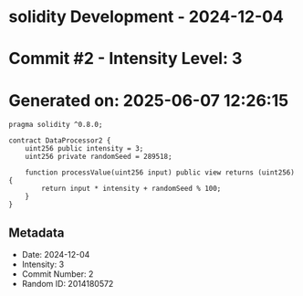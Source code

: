 ﻿# solidity Development - 2024-12-04
# Commit #2 - Intensity Level: 3
# Generated on: 2025-06-07 12:26:15
```solidity
pragma solidity ^0.8.0;

contract DataProcessor2 {
    uint256 public intensity = 3;
    uint256 private randomSeed = 289518;

    function processValue(uint256 input) public view returns (uint256) {
        return input * intensity + randomSeed % 100;
    }
}
```
## Metadata
- Date: 2024-12-04
- Intensity: 3
- Commit Number: 2
- Random ID: 2014180572
